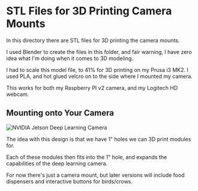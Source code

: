 # STL Files for 3D Printing Camera Mounts

In this directory there are STL files for 3D printing the camera mounts.

I used Blender to create the files in this folder, and fair warning, I have zero idea what I'm doing when it comes to 3D modeling. 

I had to scale this model file, to 41% for 3D printing on my Prusa i3 MK2. I used PLA, and hot glued velcro on to the side where I mounted my camera.

This works for both my Raspberry PI v2 camera, and my Logitech HD webcam. 

## Mounting onto Your Camera

![NVIDIA Jetson Deep Learning Camera](https://github.com/burningion/rich-mans-deep-learning-camera/raw/master/images/birdcamera.jpeg)

The idea with this design is that we have 1" holes we can 3D print modules for. 

Each of these modules then fits into the 1" hole, and expands the capabilities of the deep learning camera.

For now there's just a camera mount, but later versions will include food dispensers and interactive buttons for birds/crows.

 

